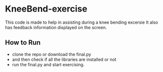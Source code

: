 # KneeBend-exercise

This code is made to help in assisting during a knee bending excersie
It also has feedback information displayed on the screen.

## How to Run
- clone the repo or download the final.py
- and then check if all the libraries are installed or not
- run the final.py and start exercising.
